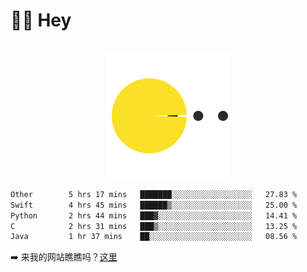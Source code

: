 
# 👋🏻 Hey
<div align="center">
	<br>
	<img src="https://raw.githubusercontent.com/Aniket965/Aniket965/master/pacman.svg?sanitize=true" width="200" height="200">
	<br>
</div>

<!--START_SECTION:waka-->

```txt
Other        5 hrs 17 mins   ███████░░░░░░░░░░░░░░░░░░   27.83 %
Swift        4 hrs 45 mins   ██████▒░░░░░░░░░░░░░░░░░░   25.00 %
Python       2 hrs 44 mins   ███▓░░░░░░░░░░░░░░░░░░░░░   14.41 %
C            2 hrs 31 mins   ███▒░░░░░░░░░░░░░░░░░░░░░   13.25 %
Java         1 hr 37 mins    ██░░░░░░░░░░░░░░░░░░░░░░░   08.56 %
```

<!--END_SECTION:waka-->

 ➡️  来我的网站瞧瞧吗？[这里](https://www.shaolongfei.com)
